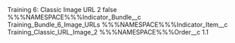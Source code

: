 <?xml version="1.0" encoding="UTF-8"?>
<CustomMetadata xmlns="http://soap.sforce.com/2006/04/metadata" xmlns:xsi="http://www.w3.org/2001/XMLSchema-instance" xmlns:xsd="http://www.w3.org/2001/XMLSchema">
    <label>Training 6: Classic Image URL 2</label>
    <protected>false</protected>
    <values>
        <field>%%%NAMESPACE%%%Indicator_Bundle__c</field>
        <value xsi:type="xsd:string">Training_Bundle_6_Image_URLs</value>
    </values>
    <values>
        <field>%%%NAMESPACE%%%Indicator_Item__c</field>
        <value xsi:type="xsd:string">Training_Classic_URL_Image_2</value>
    </values>
    <values>
        <field>%%%NAMESPACE%%%Order__c</field>
        <value xsi:type="xsd:double">1.1</value>
    </values>
</CustomMetadata>
